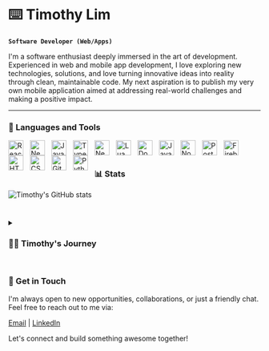 # :keyboard: Timothy Lim

**`Software Developer (Web/Apps)`**

I'm a software enthusiast deeply immersed in the art of development. Experienced in web and mobile app development, I love exploring new technologies, solutions, and love turning innovative ideas into reality through clean, maintainable code. My next aspiration is to publish my very own mobile application aimed at addressing real-world challenges and making a positive impact. 

---

### 🧰 Languages and Tools

<img align="left" alt="React" width="30px" style="padding-right:10px;" src="https://cdn.jsdelivr.net/gh/devicons/devicon@latest/icons/react/react-original.svg" />
<img align="left" alt="Nextjs" width="30px" style="padding-right:10px;" src="https://cdn.jsdelivr.net/gh/devicons/devicon@latest/icons/nextjs/nextjs-original.svg" />
<img align="left" alt="JavaScript" width="30px" style="padding-right:10px;" src="https://cdn.jsdelivr.net/gh/devicons/devicon@latest/icons/javascript/javascript-original.svg" />
<img align="left" alt="TypeScript" width="30px" style="padding-right:10px;" src="https://cdn.jsdelivr.net/gh/devicons/devicon/icons/typescript/typescript-plain.svg" />
<img align="left" alt="Neovim" width="30px" style="padding-right:10px;" src="https://cdn.jsdelivr.net/gh/devicons/devicon@latest/icons/neovim/neovim-original.svg" />
<img align="left" alt="Lua" width="30px" style="padding-right:10px;" src="https://cdn.jsdelivr.net/gh/devicons/devicon@latest/icons/lua/lua-original.svg" />
<img align="left" alt="Docker" width="30px" style="padding-right:10px;" src="https://cdn.jsdelivr.net/gh/devicons/devicon@latest/icons/docker/docker-original.svg" />
<img align="left" alt="Java" width="30px" style="padding-right:10px;" src="https://cdn.jsdelivr.net/gh/devicons/devicon@latest/icons/java/java-original.svg" />
<img align="left" alt="NodeJs" width="30px" style="padding-right:10px;" src="https://cdn.jsdelivr.net/gh/devicons/devicon@latest/icons/nodejs/nodejs-plain-wordmark.svg" />
<img align="left" alt="Postgresql" width="30px" style="padding-right:10px;" src="https://cdn.jsdelivr.net/gh/devicons/devicon@latest/icons/postgresql/postgresql-original.svg" />
<img align="left" alt="Firebase" width="30px" style="padding-right:10px;" src="https://cdn.jsdelivr.net/gh/devicons/devicon@latest/icons/firebase/firebase-original.svg" />
<img align="left" alt="HTML" width="30px" style="padding-right:10px;" src="https://cdn.jsdelivr.net/gh/devicons/devicon/icons/html5/html5-plain.svg" />
<img align="left" alt="CSS" width="30px" style="padding-right:10px;" src="https://cdn.jsdelivr.net/gh/devicons/devicon/icons/css3/css3-plain.svg" />
<img align="left" alt="Git" width="30px" style="padding-right:10px;" src="https://cdn.jsdelivr.net/gh/devicons/devicon/icons/git/git-original.svg" />
<img align="left" alt="Python" width="30px" style="padding-right:10px;" src="https://cdn.jsdelivr.net/gh/devicons/devicon@latest/icons/python/python-original.svg" />
<br />

#

### 📊 Stats

![Timothy's GitHub stats](https://github-readme-stats.vercel.app/api?username=CyborgCodes&show_icons=true&theme=gruvbox)

#

<details>
 <summary><h3>👨‍💻 Timothy's Journey</h3></summary>
   My journey began with humble beginnings as a Software Engineering student, as I dipped my toes into the realm of HTML and CSS, crafting my first web page of a linktree with a mixture of trial and error. Despite the initial challenges, each line of code I wrote ignited a spark within me, fueling my passion for the craft and propelling me forward on my path. After a few months of going through lessons on Youtube and FreeCodeCamp I got familiar with JavaScript, I soon challenged myself to learn React and made a Social Media type Web Application with Firebase as my database for my Final Year Project, it was not perfect but I got it done. Ever since, my passion for software began to grow as I explore more technologies and found Neovim. Through exploring Neovim's features, experimenting with plugins, and engaging with the vibrant Neovim community, I've deepened my understanding of software development and honed my skills as a coder. It's a companion on my coding journey, empowering me to write better code, explore new technologies, and push the boundaries of what's possible in software development. With this, I have a burning desire to fulfill my goals in every way possible. 
</details>

#

### :calling: Get in Touch
I'm always open to new opportunities, collaborations, or just a friendly chat. Feel free to reach out to me via:

[Email](changtheng2@gmail.com) | [LinkedIn](https://tinyurl.com/3sd8yc9h) 

Let's connect and build something awesome together!













          




          

